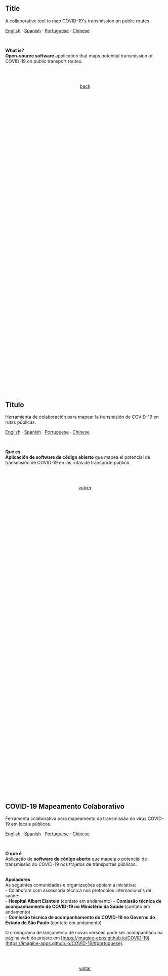 <a name="start"></a>
<br>

## Title 
A collaborative tool to map COVID-19's transmission on public routes. <br>

<p>
    <a href="#start">English</a>
    ·
    <a href="#spanish">Spanish</a>
    ·
    <a href="#portuguese">Portuguese</a>
    ·
    <a href="#chinese">Chinese</a>
</p>

<br>

**What is?** <br>
**Open-source software** application that maps potential transmission of COVID-19 on public transport routes. <br><br>

<br>

<p align="center"><a href="#start">back</a></p>

## <br>
<br><br><br><br><br><br><br><br><br><br><br><br><br><br><br><br><br><br><br><br><br><br><br><br><br>
<br><br><br><br><br><br><br><br><br><br><br><br><br><br><br><br><br><br><br><br><br><br><br><br><br>



<a name="spanish"></a> 
<br>

## Título
Herramienta de colaboración para mapear la transmisión de COVID-19 en rutas públicas. <br>

<p>
    <a href="#start">English</a>
    ·
    <a href="#spanish">Spanish</a>
    ·
    <a href="#portuguese">Portuguese</a>
    ·
    <a href="#chinese">Chinese</a>
</p>

<br>

**Qué es** <br>
**Aplicación de software de código abierto** que mapea el potencial de transmisión de COVID-19 en las rutas de transporte público. <br><br>

<br>

<p align="center"><a href="#start">volver</a></p>

## <br>
<br><br><br><br><br><br><br><br><br><br><br><br><br><br><br><br><br><br><br><br><br><br><br><br><br>
<br><br><br><br><br><br><br><br><br><br><br><br><br><br><br><br><br><br><br><br><br><br><br><br><br>



<a name="portuguese"></a> 
<br>

## COVID-19 Mapeamento Colaborativo 
Ferramenta colaborativa para mapeamento da transmissão do vírus COVID-19 em locais públicos. <br>

<p>
    <a href="#start">English</a>
    ·
    <a href="#spanish">Spanish</a>
    ·
    <a href="#portuguese">Portuguese</a>
    ·
    <a href="#chinese">Chinese</a>
</p>

<br>

**O que é** <br>
Aplicação de **software de código aberto** que mapeia o potencial de transmissão do COVID-19 nos trajetos de transportes públicos. <br><br>

**Apoiadores**  <br>
As seguintes comunidades e organizações apoiam a iniciativa: <br>
    - Colaboram com assessoria técnica nos protocolos internacionais de saúde: <br>
    - **Hospital Albert Eisntein** (contato em andamento) 
    - **Comissão técnica de acompanhamento do COVID-19 no Ministério da Saúde** (contato em andamento) <br>
    - **Comissão técnica de acompanhamento do COVID-19 no Governo do Estado de São Paulo** (contato em andamento) <br>

O cronograma de lançamento de novas versões pode ser acompanhado na página web do projeto em [https://imagine-apps.github.io/COVID-19](https://imagine-apps.github.io/COVID-19/#portuguese). <br><br>

<br>

<p align="center"><a href="#start">voltar</a></p>

## <br>
<br><br><br><br><br><br><br><br><br><br><br><br><br><br><br><br><br><br><br><br><br><br><br><br><br>
<br><br><br><br><br><br><br><br><br><br><br><br><br><br><br><br><br><br><br><br><br><br><br><br><br>


<a name="chinese"></a>
<br>

## COVID-19协作映射
用于在公共场所绘制COVID-19传播图的协作工具。<br>

<p>
    <a href="#start">English</a>
    ·
    <a href="#spanish">Spanish</a>
    ·
    <a href="#portuguese">Portuguese</a>
    ·
    <a href="#chinese">Chinese</a>
</p>

<br>

**什么是** <br>
开源软件应用程序，用于映射COVID-19在公共交通路线上的传输潜力。<br><br>


<br>

<p align="center"><a href="#start">回来</a></p>

## <br>
